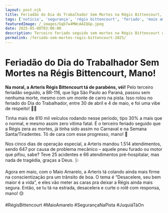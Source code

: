 ```yaml
---
layout: post.njk
title: Feriadão do Dia do Trabalhador Sem Mortes na Régis Bittencourt, Mano!
tags: ['notícia', 'segurança', 'régis bittencourt', 'feriado', 'maio amarelo']
featuredImage: /_images/Gqb7w4MWcAAIQGp.jpeg
date: 2025-05-08T03:00:00
description: Terceiro feriado seguido sem mortes na Régis Bittencourt durante o Dia do Trabalhador
permalink: /feriado-sem-mortes-regis-bittencourt-2025/
---
```


# Feriadão do Dia do Trabalhador Sem Mortes na Régis Bittencourt, Mano!

**Na moral, a Arteris Régis Bittencourt tá de parabéns, véi!** Pelo terceiro feriadão seguido, a BR-116, que liga São Paulo ao Paraná, passou sem nenhuma morte, mesmo com um monte de carro na pista. Isso rolou no feriado do Dia do Trabalhador, entre 30 de abril e 4 de maio, e foi uma vibe de respeito! 🚗💨

Tinha mais de 810 mil veículos rodando nesse período, tipo 30% a mais que o normal, e mesmo assim zero vítima fatal. É o terceiro feriado seguido que a Régis zera as mortes, já tinha sido assim no Carnaval e na Semana Santa/Tiradentes. Tô de cara com esse progresso, mano! 🙌

Nos cinco dias de operação especial, a Arteris mandou 1.514 atendimentos, sendo 647 por causa de problema mecânico – aquele pneu furado ou motor que pifou, sabe? Teve 25 acidentes e 66 atendimentos pré-hospitalar, mas nada de tragédia, graças a Deus. 🩺

Agora em maio, com o Maio Amarelo, a Arteris tá colando ainda mais firme na conscientização pra um trânsito de boa. O tema é “Desacelere, seu bem maior é a vida”, e eles vão meter as caras pra deixar a Régis ainda mais segura. Então, se tu tá na estrada, desacelera e curte o rolê com responsa, mano! 🟡

#RégisBittencourt #MaioAmarelo #SegurançaNaPista #JuquiáTáOn